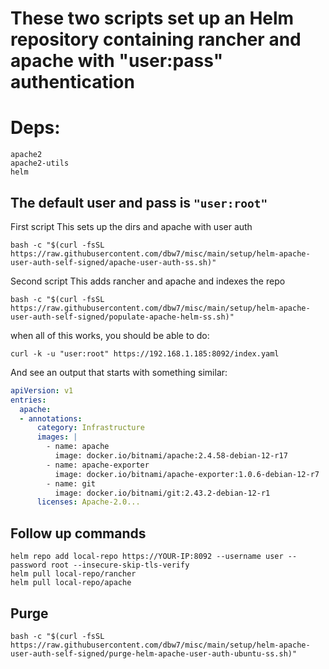 # These two scripts set up an Helm repository containing rancher and apache with "user:pass" authentication

# Deps:
```
apache2
apache2-utils
helm
```

## The default user and pass is `"user:root"`

First script
This sets up the dirs and apache with user auth
```
bash -c "$(curl -fsSL https://raw.githubusercontent.com/dbw7/misc/main/setup/helm-apache-user-auth-self-signed/apache-user-auth-ss.sh)"
```

Second script
This adds rancher and apache and indexes the repo
```
bash -c "$(curl -fsSL https://raw.githubusercontent.com/dbw7/misc/main/setup/helm-apache-user-auth-self-signed/populate-apache-helm-ss.sh)"
```

when all of this works, you should be able to do:
```
curl -k -u "user:root" https://192.168.1.185:8092/index.yaml
```
And see an output that starts with something similar:
```yaml
apiVersion: v1
entries:
  apache:
  - annotations:
      category: Infrastructure
      images: |
        - name: apache
          image: docker.io/bitnami/apache:2.4.58-debian-12-r17
        - name: apache-exporter
          image: docker.io/bitnami/apache-exporter:1.0.6-debian-12-r7
        - name: git
          image: docker.io/bitnami/git:2.43.2-debian-12-r1
      licenses: Apache-2.0...
```

## Follow up commands
```
helm repo add local-repo https://YOUR-IP:8092 --username user --password root --insecure-skip-tls-verify
helm pull local-repo/rancher
helm pull local-repo/apache
```

## Purge
```
bash -c "$(curl -fsSL https://raw.githubusercontent.com/dbw7/misc/main/setup/helm-apache-user-auth-self-signed/purge-helm-apache-user-auth-ubuntu-ss.sh)"
```
